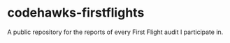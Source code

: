 # codehawks-firstflights

A public repository for the reports of every First Flight audit I participate in.

